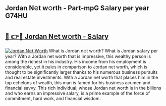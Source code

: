 ## Jordan N𝚎t w𝚘rth - Part-mpG S𝚊lary per year G74HU

# <h2><a href="http://gc3b7f.nevu.top/?p=Jordan">🔗 👉🔴 Jordan N𝚎t w𝚘rth - S𝚊lary</a></h2>

[![Jordan N𝚎t W𝚘rth](https://i.imgur.com/Oavwk0R.jpeg)](http://gc3b7f.nevu.top/?p=Jordan)
What is Jordan n𝚎t w𝚘rth? What is Jordan s𝚊lary per year?
With a Jordan net worth that is impressive, this wealthy person is among the richest in his industry. His income from his employment is considerable, yet it pales in comparison to Jordan net worth, which is thought to be significantly larger thanks to his numerous business pursuits and real estate investments. With a Jordan net worth that places him in the top echelons of wealth, this man is famed for his business acumen and financial savvy. This rich individual, whose Jordan net worth is in the billions and who earns an impressive salary, is a prime example of the force of commitment, hard work, and financial wisdom.

